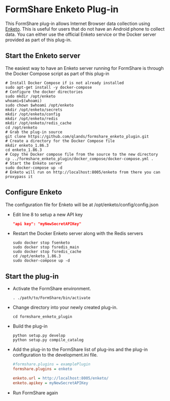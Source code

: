 FormShare Enketo Plug-in
==============

This FormShare plug-in allows Internet Browser data collection using [Enketo](https://enketo.org/). This is useful for users that do not have an Android phone to collect data. You can either use the official Enketo service or the Docker server provided as part of this plug-in.

## Start the Enketo server

The easiest way to have an Enketo server running for FormShare is through the Docker Compose script as part of this plug-in

```shell
# Install Docker Compose if is not already installed
sudo apt-get install -y docker-compose
# Configure the docker directories
sudo mkdir /opt/enketo
whoami=$(whoami)
sudo chown $whoami /opt/enketo
mkdir /opt/enketo/secrets
mkdir /opt/enketo/config
mkdir /opt/enketo/redis
mkdir /opt/enketo/redis_cache
cd /opt/enketo
# Grab the plug-in source
git clone https://github.com/qlands/formshare_enketo_plugin.git
# Create a directory for the Docker Compose file
mkdir enketo_1.86.3
cd enketo_1.86.3
# Copy the Docker compose file from the source to the new directory
cp ../formshare_enketo_plugin/docker_compose/docker-compose.yml .
# Start the Enketo server
sudo docker-compose up -d
# Enketo will run on http://localhost:8005/enketo from there you can proxypass it
```

## Configure Enketo

The configuration file for Enketo will be at /opt/enketo/config/config.json

- Edit line 8 to setup a new API key

  ```json
  "api key": "myNewSecretAPIKey"
  ```

- Restart the Docker Enketo server along with the Redis servers

  ```shell
  sudo docker stop fsenketo
  sudo docker stop fsredis_main
  sudo docker stop fsredis_cache
  cd /opt/enketo_1.86.3
  sudo docker-compose up -d
  ```

Start the plug-in
---------------

- Activate the FormShare environment.

  ```shell
  . ./path/to/FormShare/bin/activate
  ```
- Change directory into your newly created plug-in.

  ```shell
  cd formshare_enketo_plugin
  ```
- Build the plug-in

  ```shell
  python setup.py develop
  python setup.py compile_catalog
  ```
- Add the plug-in to the FormShare list of plug-ins and the plug-in configuration to the development.ini file.

  ```ini
  #formshare.plugins = examplePlugin
  formshare.plugins = enketo
  
  enketo.url = http://localhost:8005/enketo/
  enketo.apikey = myNewSecretAPIKey
  ```
- Run FormShare again
